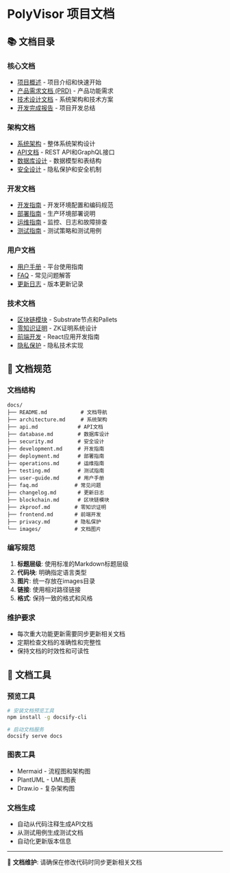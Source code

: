 # PolyVisor 项目文档

## 📚 文档目录

### 核心文档
- [项目概述](../README.md) - 项目介绍和快速开始
- [产品需求文档 (PRD)](../prd.md) - 产品功能需求
- [技术设计文档](../design.md) - 系统架构和技术方案
- [开发完成报告](../DEVELOPMENT_COMPLETE.md) - 项目开发总结

### 架构文档
- [系统架构](./architecture.md) - 整体系统架构设计
- [API文档](./api.md) - REST API和GraphQL接口
- [数据库设计](./database.md) - 数据模型和表结构
- [安全设计](./security.md) - 隐私保护和安全机制

### 开发文档
- [开发指南](./development.md) - 开发环境配置和编码规范
- [部署指南](./deployment.md) - 生产环境部署说明
- [运维指南](./operations.md) - 监控、日志和故障排查
- [测试指南](./testing.md) - 测试策略和测试用例

### 用户文档
- [用户手册](./user-guide.md) - 平台使用指南
- [FAQ](./faq.md) - 常见问题解答
- [更新日志](./changelog.md) - 版本更新记录

### 技术文档
- [区块链模块](./blockchain.md) - Substrate节点和Pallets
- [零知识证明](./zkproof.md) - ZK证明系统设计
- [前端开发](./frontend.md) - React应用开发指南
- [隐私保护](./privacy.md) - 隐私技术实现

## 📖 文档规范

### 文档结构
```
docs/
├── README.md           # 文档导航
├── architecture.md     # 系统架构
├── api.md             # API文档
├── database.md        # 数据库设计
├── security.md        # 安全设计
├── development.md     # 开发指南
├── deployment.md      # 部署指南
├── operations.md      # 运维指南
├── testing.md         # 测试指南
├── user-guide.md      # 用户手册
├── faq.md            # 常见问题
├── changelog.md       # 更新日志
├── blockchain.md      # 区块链模块
├── zkproof.md        # 零知识证明
├── frontend.md       # 前端开发
├── privacy.md        # 隐私保护
└── images/           # 文档图片
```

### 编写规范
1. **标题层级**: 使用标准的Markdown标题层级
2. **代码块**: 明确指定语言类型
3. **图片**: 统一存放在images目录
4. **链接**: 使用相对路径链接
5. **格式**: 保持一致的格式和风格

### 维护要求
- 每次重大功能更新需要同步更新相关文档
- 定期检查文档的准确性和完整性
- 保持文档的时效性和可读性

## 🔧 文档工具

### 预览工具
```bash
# 安装文档预览工具
npm install -g docsify-cli

# 启动文档服务
docsify serve docs
```

### 图表工具
- Mermaid - 流程图和架构图
- PlantUML - UML图表
- Draw.io - 复杂架构图

### 文档生成
- 自动从代码注释生成API文档
- 从测试用例生成测试文档
- 自动化更新版本信息

---

📝 **文档维护**: 请确保在修改代码时同步更新相关文档